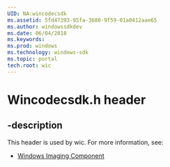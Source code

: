 ```yaml
---
UID: NA:wincodecsdk
ms.assetid: 5fd47393-95fa-3680-9f59-01a0412aae65
ms.author: windowssdkdev
ms.date: 06/04/2018
ms.keywords: 
ms.prod: windows
ms.technology: windows-sdk
ms.topic: portal
tech.root: wic
---
```


# Wincodecsdk.h header


## -description


This header is used by wic. For more information, see:

- [Windows Imaging Component](../_wic/index.md)